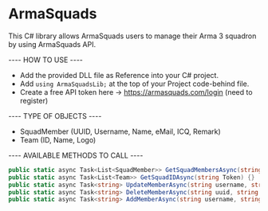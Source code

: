 # ArmaSquads
This C# library allows ArmaSquads users to manage their Arma 3 squadron by using ArmaSquads API.

---- HOW TO USE ----

- Add the provided DLL file as Reference into your C# project.
- Add `using ArmaSquadsLib;` at the top of your Project code-behind file.
- Create a free API token here → https://armasquads.com/login (need to register)

---- TYPE OF OBJECTS ----
- SquadMember (UUID, Username, Name, eMail, ICQ, Remark)
- Team (ID, Name, Logo)

---- AVAILABLE METHODS TO CALL ----
```cs
public static async Task<List<SquadMember>> GetSquadMembersAsync(string Token, string SquadID) {}
public static async Task<List<Team>> GetSquadIDAsync(string Token) {}
public static async Task<string> UpdateMemberAsync(string username, string uuid, string name, string email, string icq, string remark, string squadID, string Token) {}
public static async Task<string> DeleteMemberAsync(string uuid, string squadID, string Token) {}
public static async Task<string> AddMemberAsync(string username, string uuid, string name, string email, string icq, string remark, string squadID, string Token) {}
```
